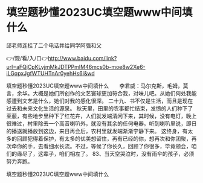 # 填空题秒懂2023UC填空题www中间填什么
邱老师连挂了二个电话并给同学阿强和父

👉/观/看/入/口👉http://www.baidu.com/link?url=aFQjCpKLyjmMkJDTPPmIM46mcs0b-moe8w2Xe6-iLGqpxJgfWTUHTnAr0yehHs6i&wd

填空题秒懂2023UC填空题www中间填什么　　李君威：马尔克斯，毛姆，莫言，余华。大概是她们所创作的文艺寰球更加符合我，对味儿吧。从她们何处我能感遭到文艺是什么，她们对我的感化很深。
	二十九、书不仅是生活，而且是现在过去和未来文化生活的源泉。
秋天里，田里的农事都忙结束，发愤的人们种下了莱菔，有些地步里种下了红花卉，人们就发端清闲下来，其时候，没有电灯，晚上很难过，村里除去一个高音喇叭外，就没有其余的任何电器。听到喇叭里说，即日的播送就播放到这边，来日再会后，农村里就发端渐渐宁静下来。
	这终身，有太多的回顾犯得着保护，有太多的优美想留住，再有已经的你，想再次和你团聚，再次牵你的手，去看细水长流。不过，等候了你长久，回顾了你很多，毕竟领会，咱们的缘尽了，这辈子，咱们相左了。
		83、当天空哭泣时，没有雨伞的孩子，必须努力奔跑。

填空题秒懂2023UC填空题www中间填什么
